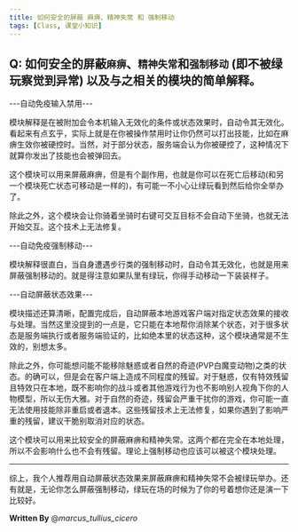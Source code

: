 ```yaml
---
title: 如何安全的屏蔽 麻痹、精神失常 和 强制移动
tags: [Class, 课堂小知识]
---
```


## Q: 如何安全的屏蔽`麻痹`、`精神失常`和`强制移动` (即不被绿玩察觉到异常) 以及与之相关的模块的简单解释。
---自动免疫输入禁用---

模块解释是在被附加会令本机输入无效化的条件或状态效果时，自动令其无效化。看起来有点玄乎，实际上就是在你被操作禁用时让你仍然可以打出技能，比如在麻痹生效你被硬控时。当然，对于部分状态，服务端会认为你被硬控了，这种情况下就算你发出了技能也会被弹回去。

这个模块可以用来屏蔽麻痹，但是有个副作用，也就是你可以在死亡后移动(和另一个模块死亡状态可移动是一样的)，有可能一不小心让绿玩看到然后给你全举办了。

除此之外，这个模块会让你骑着坐骑时右键可交互目标不会自动下坐骑，也就无法开始交互。这个技术上无法修复。

---自动免疫强制移动---

模块解释很直白，当自身遭遇步行类的强制移动时，自动令其无效化，也就是用来屏蔽强制移动的。就是得注意如果队里有绿玩，你得手动移动一下装装样子。

---自动屏蔽状态效果---

模块描述还算清晰，配置完成后，自动屏蔽本地游戏客户端对指定状态效果的接收与处理。当然这里没提到的一点是，它只能在本地帮你消除某个状态，对于很多状态是服务端执行或者服务端验证的，比如绝本里的状态这种，这个模块通常是不生效的，别想太多。

除此之外，你可能想问能不能移除魅惑或者自然的奇迹(PVP白魔变动物)之类的状态。的确可以，但是会在客户端上造成不同程度的残留。对于魅惑，仅有特效残留且特效只在本地，既不影响你的战斗或者其他游戏行为也不影响别人视角下你的人物模型，所以无伤大雅。对于自然的奇迹，残留会严重干扰你的游戏，你可能一直无法使用技能除非重启或者退本。这些残留技术上无法修复，如果你遇到了影响严重的残留，建议干脆别取消对应的状态。

这个模块可以用来比较安全的屏蔽麻痹和精神失常。这两个都在完全在本地处理，所以不会影响什么也不会有残留。理论上强制移动也应该可以被这个模块处理。

------

综上，我个人推荐用自动屏蔽状态效果来屏蔽麻痹和精神失常不会被绿玩举办。还有就是，无论你怎么屏蔽强制移动，绿玩在场的时候为了你的号着想你还是演一下比较好。

**Written By** @_marcus_tullius_cicero_